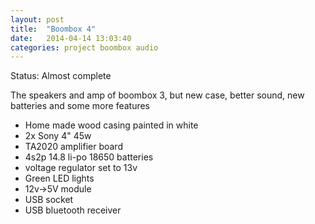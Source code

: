 ```yaml
---
layout: post
title:  "Boombox 4"
date:   2014-04-14 13:03:40
categories: project boombox audio
---
```

Status: Almost complete

The speakers and amp of boombox 3, but new case, better sound, new batteries and some more features

- Home made wood casing painted in white
- 2x Sony 4" 45w
- TA2020 amplifier board
- 4s2p 14.8 li-po 18650 batteries
- voltage regulator set to 13v
- Green LED lights
- 12v->5V module
- USB socket
- USB bluetooth receiver